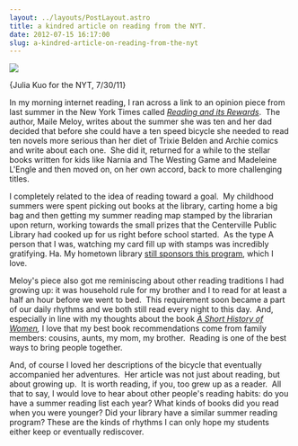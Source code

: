 ```yaml
---
layout: ../layouts/PostLayout.astro
title: a kindred article on reading from the NYT.
date: 2012-07-15 16:17:00
slug: a-kindred-article-on-reading-from-the-nyt
---
```


  

[![](http://3.bp.blogspot.com/-hLEKbGWrGHo/UALpdAdhsSI/AAAAAAAAAtI/xBWC7fVQXL0/s320/MELOY-articleLarge-v2.jpg)](http://3.bp.blogspot.com/-hLEKbGWrGHo/UALpdAdhsSI/AAAAAAAAAtI/xBWC7fVQXL0/s1600/MELOY-articleLarge-v2.jpg)

{Julia Kuo for the NYT, 7/30/11}

In my morning internet reading, I ran across a link to an opinion piece from last summer in the New York Times called _[Reading and its Rewards](http://www.nytimes.com/2011/07/31/opinion/sunday/reading-and-its-rewards.html?pagewanted=1&_r=2)_.  The author, Maile Meloy, writes about the summer she was ten and her dad decided that before she could have a ten speed bicycle she needed to read ten novels more serious than her diet of Trixie Belden and Archie comics and write about each one.  She did it, returned for a while to the stellar books written for kids like Narnia and The Westing Game and Madeleine L'Engle and then moved on, on her own accord, back to more challenging titles.  
  
I completely related to the idea of reading toward a goal.  My childhood summers were spent picking out books at the library, carting home a big bag and then getting my summer reading map stamped by the librarian upon return, working towards the small prizes that the Centerville Public Library had cooked up for us right before school started.  As the type A person that I was, watching my card fill up with stamps was incredibly gratifying. Ha. My hometown library [still sponsors this program](http://www.wclibrary.info/src/csrc_index.asp#bottom), which I love.  
  
Meloy's piece also got me reminiscing about other reading traditions I had growing up: it was household rule for my brother and I to read for at least a half an hour before we went to bed.  This requirement soon became a part of our daily rhythms and we both still read every night to this day.  And, especially in line with my thoughts about the book _[A Short History of Women](http://akindoflibrary.blogspot.com/2012/07/short-history-of-women.html),_ I love that my best book recommendations come from family members: cousins, aunts, my mom, my brother.  Reading is one of the best ways to bring people together.    
  
And, of course I loved her descriptions of the bicycle that eventually accompanied her adventures.  Her article was not just about reading, but about growing up.  It is worth reading, if you, too grew up as a reader.  All that to say, I would love to hear about other people's reading habits: do you have a summer reading list each year? What kinds of books did you read when you were younger? Did your library have a similar summer reading program? These are the kinds of rhythms I can only hope my students either keep or eventually rediscover.